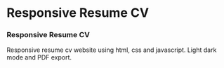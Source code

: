 # Responsive Resume CV

### Responsive Resume CV

Responsive resume cv website using html, css and javascript. Light dark mode and PDF export.
